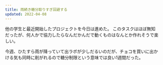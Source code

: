 ```yaml
---
title: 雨続き糖分取りすぎ回避する
updated: 2022-04-08
---
```


他の学生と最近開始したプロジェクトを今日は進めた。
このタスクはほぼ無知だったが、何人かで協力したらなんだかんだで動くものはなんとか作れそうで楽しい。

今週、ひたすら雨が降っていて出ラボが少しだるいのだが、チョコを買いに出かける気も同時に削がれるので糖分制限という意味では良い1週間だった。
